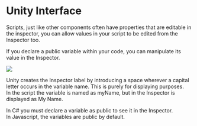 # Unity Interface

Scripts, just like other components often have properties that are editable in the inspector, you can allow values in your script to be edited from the Inspector too.

If you declare a public variable within your code, you can manipulate its value in the Inspector.

![](image30.png)

Unity creates the Inspector label by introducing a space wherever a capital letter occurs in the variable name. This is purely for displaying purposes.  
In the script the variable is named as myName, but in the Inspector is displayed as My Name.

In C# you must declare a variable as public to see it in the Inspector.  
In Javascript, the variables are public by default.